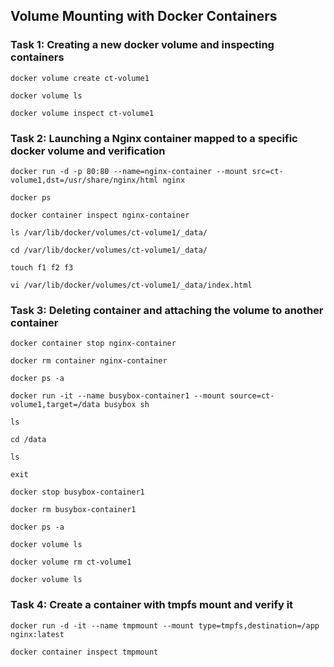 ## Volume Mounting with Docker Containers

### Task 1: Creating a new docker volume and inspecting containers
```
docker volume create ct-volume1
```
```
docker volume ls
```
```
docker volume inspect ct-volume1
```

### Task 2: Launching a Nginx container mapped to a specific docker volume and verification
```
docker run -d -p 80:80 --name=nginx-container --mount src=ct-volume1,dst=/usr/share/nginx/html nginx
```
```
docker ps
```
```
docker container inspect nginx-container
```
```
ls /var/lib/docker/volumes/ct-volume1/_data/ 
```
```
cd /var/lib/docker/volumes/ct-volume1/_data/ 
```
```
touch f1 f2 f3
```
```
vi /var/lib/docker/volumes/ct-volume1/_data/index.html
```

### Task 3: Deleting container and attaching the volume to another container

```
docker container stop nginx-container
```
```
docker rm container nginx-container
```
```
docker ps -a
```
```
docker run -it --name busybox-container1 --mount source=ct-volume1,target=/data busybox sh
```
```
ls
```
```
cd /data
```
```
ls
```
```
exit
```
```
docker stop busybox-container1
```
```
docker rm busybox-container1
```
```
docker ps -a
```
```
docker volume ls
```
```
docker volume rm ct-volume1
```
```
docker volume ls
```
### Task 4: Create a container with tmpfs mount and verify it

```
docker run -d -it --name tmpmount --mount type=tmpfs,destination=/app nginx:latest
```
```
docker container inspect tmpmount
```
